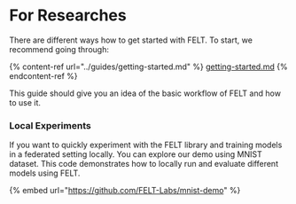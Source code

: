 # For Researches

There are different ways how to get started with FELT. To start, we recommend going through:

{% content-ref url="../guides/getting-started.md" %}
[getting-started.md](../guides/getting-started.md)
{% endcontent-ref %}

This guide should give you an idea of the basic workflow of FELT and how to use it.

### Local Experiments

If you want to quickly experiment with the FELT library and training models in a federated setting locally. You can explore our demo using MNIST dataset. This code demonstrates how to locally run and evaluate different models using FELT.

{% embed url="https://github.com/FELT-Labs/mnist-demo" %}
